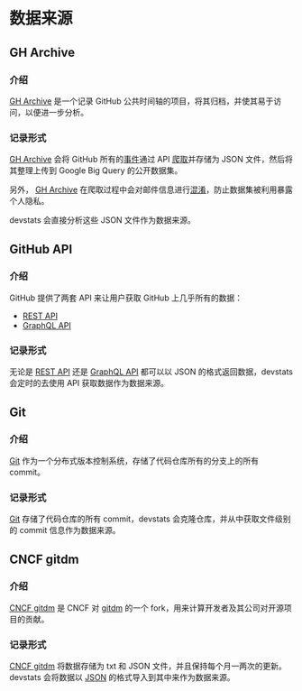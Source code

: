 # 数据来源

## GH Archive

### 介绍

[GH Archive] 是一个记录 GitHub 公共时间轴的项目，将其归档，并使其易于访问，以便进一步分析。

### 记录形式

[GH Archive] 会将 GitHub 所有的[事件](https://docs.github.com/en/developers/webhooks-and-events/webhook-events-and-payloads)通过 API [爬取](https://github.com/igrigorik/gharchive.org/tree/master/crawler)并存储为 JSON 文件，然后将其整理上传到 Google Big Query 的公开数据集。

另外， [GH Archive] 在爬取过程中会对邮件信息进行[混淆](https://github.com/igrigorik/gharchive.org/blob/a5fb1a4907e26d527f317e5494ebf573864e3d86/crawler/crawler.rb#L40)，防止数据集被利用暴露个人隐私。

devstats 会直接分析这些 JSON 文件作为数据来源。

## GitHub API

### 介绍

GitHub 提供了两套 API 来让用户获取 GitHub 上几乎所有的数据：

- [REST API](https://docs.github.com/en/rest)
- [GraphQL API](https://docs.github.com/en/graphql)

### 记录形式

无论是 [REST API] 还是 [GraphQL API] 都可以以 JSON 的格式返回数据，devstats 会定时的去使用 API 获取数据作为数据来源。

## Git

### 介绍

[Git] 作为一个分布式版本控制系统，存储了代码仓库所有的分支上的所有 commit。

### 记录形式

[Git] 存储了代码仓库的所有 commit，devstats 会克隆仓库，并从中获取文件级别的 commit 信息作为数据来源。

## CNCF gitdm

### 介绍

[CNCF gitdm] 是 CNCF 对 [gitdm](https://lwn.net/Articles/290957) 的一个 fork，用来计算开发者及其公司对开源项目的贡献。

### 记录形式

[CNCF gitdm] 将数据存储为 txt 和 JSON 文件，并且保持每个月一两次的更新。devstats 会将数据以 [JSON](https://github.com/cncf/devstats/blob/master/github_users.json) 的格式导入到其中来作为数据来源。

[gh archive]: https://github.com/reactjs/rfcs
[rest api]: https://docs.github.com/en/rest
[graphql api]: https://docs.github.com/en/graphql
[git]: https://git-scm.com
[cncf gitdm]: https://github.com/cncf/gitdm
